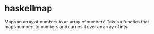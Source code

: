 # haskellmap
Maps an array of numbers to an array of numbers!
Takes a function that maps numbers to numbers and curries it over an array of ints.
